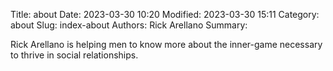 Title: about
Date: 2023-03-30 10:20
Modified: 2023-03-30 15:11
Category: about
Slug: index-about
Authors: Rick Arellano
Summary: 

Rick Arellano is helping men to know more about the inner-game necessary to thrive in social relationships.
